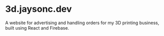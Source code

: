 # 3d.jaysonc.dev
A website for advertising and handling orders for my 3D printing business, built using React and Firebase.
